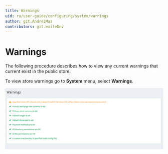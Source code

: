 ```yaml
---
title: Warnings
uid: ru/user-guide/configuring/system/warnings
author: git.AndreiMaz
contributors: git.exileDev
---
```


# Warnings

The following procedure describes how to view any current warnings that current exist in the public store.

To view store warnings go to **System** menu, select **Warnings**.

![Warnings](_static/warnings/warnings.jpg)
